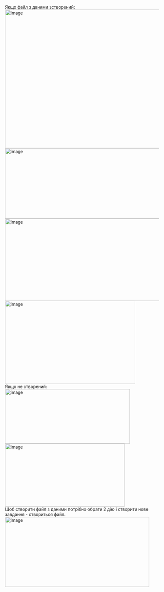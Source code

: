 Якщо файл з даними зстворений:
<br>
<img width="1188" height="452" alt="image" src="https://github.com/user-attachments/assets/dee9968d-6d66-4638-a6a9-57471f83060b" />
<img width="544" height="230" alt="image" src="https://github.com/user-attachments/assets/be4781d5-267b-48ed-9e2e-00cbde3d203b" />
<img width="678" height="268" alt="image" src="https://github.com/user-attachments/assets/214fdc1c-10a1-457f-bd82-213dfa454bc7" />
<img width="426" height="271" alt="image" src="https://github.com/user-attachments/assets/f732c5e4-2ca1-46fb-a808-0ac75cb9f342" />
<br>
Якщо не створений:
<br>
<img width="409" height="178" alt="image" src="https://github.com/user-attachments/assets/4f22d758-7259-41f1-853e-232f8f450411" />
<img width="392" height="205" alt="image" src="https://github.com/user-attachments/assets/a83c8662-6586-4cc0-91d9-0a8fafd3c5ef" />
<br>
Щоб створити файл з даними потрібно обрати 2 дію і створити нове завдання - створиться файл.
<br>
<img width="472" height="228" alt="image" src="https://github.com/user-attachments/assets/35183833-e3b8-485a-bb77-2c9113fa3bc7" />


